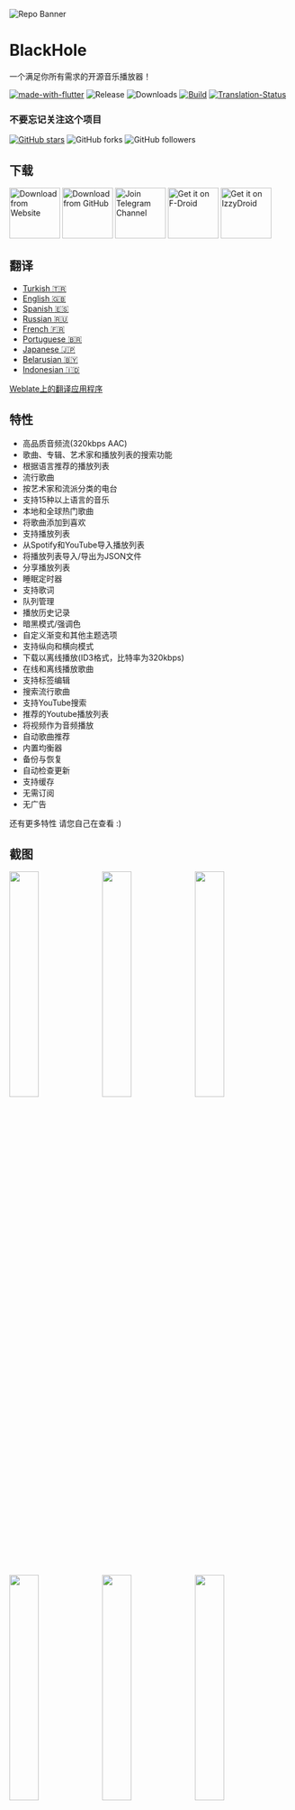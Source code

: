 ![Repo Banner](https://user-images.githubusercontent.com/87353286/144381080-faf8e557-7909-43a1-a8e2-208936e5a8f8.png)

# BlackHole

一个满足你所有需求的开源音乐播放器！

[![made-with-flutter](https://img.shields.io/badge/Made%20with-Flutter-1f425f.svg)](https://flutter.dev/) ![Release](https://img.shields.io/github/v/release/Sangwan5688/BlackHole) ![Downloads](https://img.shields.io/github/downloads/Sangwan5688/BlackHole/total)
[![Build](https://github.com/Sangwan5688/BlackHole/actions/workflows/flutter.yml/badge.svg)](https://github.com/Sangwan5688/BlackHole/actions/workflows/flutter.yml)
[![Translation-Status](https://hosted.weblate.org/widgets/blackhole/-/translations/svg-badge.svg)](https://hosted.weblate.org/engage/blackhole/)

### 不要忘记关注这个项目

[![GitHub stars](https://img.shields.io/github/stars/Sangwan5688/BlackHole.svg?style=social&label=Star)](https://github.com//Sangwan5688/BlackHole) ![GitHub forks](https://img.shields.io/github/forks/Sangwan5688/BlackHole.svg?style=social&label=Forks) ![GitHub followers](https://img.shields.io/github/followers/Sangwan5688.svg?style=social&label=Follow)

## 下载

[<img src="get_website.png"
alt="Download from Website"
height="90">](https://sangwan5688.github.io/download/)
[<img src="get_github.png"
alt="Download from GitHub"
height="90">](https://github.com/Sangwan5688/BlackHole/releases)
[<img src="get_telegram.png"
alt="Join Telegram Channel"
height="90">](https://t.me/blackhole_official)
[<img src="https://fdroid.gitlab.io/artwork/badge/get-it-on.png"
alt="Get it on F-Droid"
height="90">](https://f-droid.org/packages/com.shadow.blackhole/)
[<img src="https://gitlab.com/IzzyOnDroid/repo/-/raw/master/assets/IzzyOnDroid.png"
alt="Get it on IzzyDroid"
height="90">](https://android.izzysoft.de/repo/apk/com.shadow.blackhole)

## 翻译

- [Turkish :tr:](/README.TR.md)
- [English :uk:](/README.md)
- [Spanish :es:](/README.ES.md)
- [Russian :ru:](/README.RU.md)
- [French :fr:](/README.FR.md)
- [Portuguese :brazil:](/README.PT.md)
- [Japanese :jp:](/README.JA.md)
- [Belarusian :belarus:](/README.BE.md)
- [Indonesian :indonesia:](/README.ID.md)

[Weblate上的翻译应用程序](https://hosted.weblate.org/projects/blackhole/translations/)

## 特性

- 高品质音频流(320kbps AAC)
- 歌曲、专辑、艺术家和播放列表的搜索功能
- 根据语言推荐的播放列表
- 流行歌曲
- 按艺术家和流派分类的电台
- 支持15种以上语言的音乐
- 本地和全球热门歌曲
- 将歌曲添加到喜欢
- 支持播放列表
- 从Spotify和YouTube导入播放列表
- 将播放列表导入/导出为JSON文件
- 分享播放列表
- 睡眠定时器
- 支持歌词
- 队列管理
- 播放历史记录
- 暗黑模式/强调色
- 自定义渐变和其他主题选项
- 支持纵向和横向模式
- 下载以离线播放(ID3格式，比特率为320kbps)
- 在线和离线播放歌曲
- 支持标签编辑
- 搜索流行歌曲
- 支持YouTube搜索
- 推荐的Youtube播放列表
- 将视频作为音频播放
- 自动歌曲推荐
- 内置均衡器
- 备份与恢复
- 自动检查更新
- 支持缓存
- 无需订阅
- 无广告

还有更多特性
请您自己在查看 :)

## 截图

<img src="https://github.com/Sangwan5688/BlackHole/blob/main/fastlane/metadata/android/en-US/images/phoneScreenshots/1.png?raw=true" width="32%"> <img src="https://github.com/Sangwan5688/BlackHole/blob/main/fastlane/metadata/android/en-US/images/phoneScreenshots/2.png?raw=true" width="32%"> <img src="https://github.com/Sangwan5688/BlackHole/blob/main/fastlane/metadata/android/en-US/images/phoneScreenshots/3.png?raw=true" width="32%"> <img src="https://github.com/Sangwan5688/BlackHole/blob/main/fastlane/metadata/android/en-US/images/phoneScreenshots/4.png?raw=true" width="32%"> <img src="https://github.com/Sangwan5688/BlackHole/blob/main/fastlane/metadata/android/en-US/images/phoneScreenshots/5.png?raw=true" width="32%"> <img src="https://github.com/Sangwan5688/BlackHole/blob/main/fastlane/metadata/android/en-US/images/phoneScreenshots/6.png?raw=true" width="32%">

## 许可证

```
Copyright © 2021 Ankit Sangwan

BlackHole is a free software licensed under GPL v3.0
It is distributed in the hope that it will be useful, but WITHOUT ANY WARRANTY;
without even the implied warranty of MERCHANTABILITY or FITNESS FOR A PARTICULAR PURPOSE.
```

```
Being Open Source doesn't mean you can just make a copy of the app and upload it on playstore or sell
a closed source copy of the same.
Read the following carefully:
1. Any copy of a software under GPL must be under same license. So you can't upload the app on a closed source
  app repository like PlayStore/AppStore without distributing the source code.
2. You can't sell any copied/modified version of the app under any "non-free" license.
   You must provide the copy with the original software or with instructions on how to obtain original software,
   should clearly state all changes, should clearly disclose full source code, should include same license
   and all copyrights should be retained.

In simple words, You can ONLY use the source code of this app for `Open Source` Project under `GPL v3.0` or later
with all your source code CLEARLY DISCLOSED on any code hosting platform like GitHub, with clear INSTRUCTIONS on
how to obtain the original software, should clearly STATE ALL CHANGES made and should RETAIN all copyrights.
Use of this software under any "non-free" license is NOT permitted.
```

详情请查看 [GNU 通用公共许可证](https://github.com/Sangwan5688/BlackHole/blob/main/LICENSE) 

## 从源代码构建

1. 如果你没有安装Flutter SDK, 请访问官网 [Flutter](https://flutter.dev/).
2. 从主分支中拉取最新源代码

```
git clone https://github.com/Sangwan5688/BlackHole.git
```

3. 用Android Studio 或 VS Code 运行。 或者命令行:

```
flutter pub get
flutter run
```

## 贡献

欢迎参与贡献。 在为我们做贡献之前，请阅读我们的 [贡献者指南](https://github.com/Sangwan5688/BlackHole/blob/main/CONTRIBUTING.md) 。

## 面临一些问题？

查看你可能遇到的问题 [常见问题](https://github.com/Sangwan5688/BlackHole/wiki/Common-Issues)。 如果您的问题不在其中，欢迎提出一个issue :)

## 想要试用测试版? 需要帮助??

如果您有任何问题, 或者需要得到帮助以及获取项目测试版的更新， 您可以加入我们的[Telegram 频道](https://t.me/blackhole_official) 或者 [Telegram 群](https://t.me/joinchat/fHDC1AWnOhw0ZmI9)。
## 喜欢我的工作?

<a href="https://www.buymeacoffee.com/ankitsangwan" target="_blank"><img src="https://www.buymeacoffee.com/assets/img/custom_images/orange_img.png" alt="Buy Me A Coffee" style="height: 41px !important;width: 174px !important;box-shadow: 0px 3px 2px 0px rgba(190, 190, 190, 0.5) !important;-webkit-box-shadow: 0px 3px 2px 0px rgba(190, 190, 190, 0.5) !important;" ></a>

## 新特性

要查看完整的变更日志，请访问[wiki 页面](https://github.com/Sangwan5688/BlackHole/wiki/Changelog)


## 免责声明
```
BlackHole does not own or have any affiliation with the songs and other content available through the app.
All songs and other content are the property of their respective owners and are protected by copyright law.
BlackHole is not responsible for any infringement of copyright or other intellectual property rights that may result
from the use of the songs and other content available through the app. BlackHole uses third-party plugins and
is not responsible for any harm or damage to the respective owners or any other parties resulting from the use
of the songs and other content through the third-party plugins.
By using the app, you agree to use the songs and other content only for personal, non-commercial purposes
and in compliance with all applicable laws and regulations.
```
